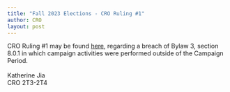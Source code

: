 ```yaml
---
title: "Fall 2023 Elections - CRO Ruling #1"
author: CRO
layout: post
---
```


CRO Ruling #1 may be found <a href="https://drive.google.com/file/d/1a2fb7YXqL4TQvLcpVXSsfniu6-Jq3sWq/view?usp=sharing">here</a>, regarding a breach of Bylaw 3, section 8.0.1 in which campaign activities were performed outside of the Campaign Period. <br> <br>Katherine Jia<br> CRO 2T3-2T4
